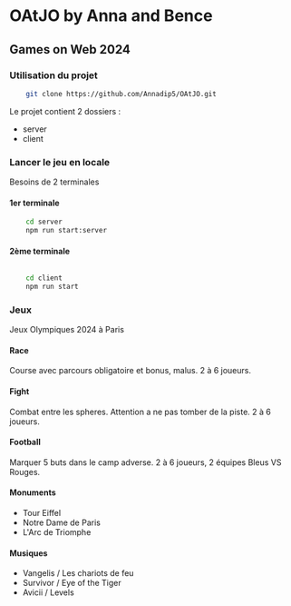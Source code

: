 # OAtJO by Anna and Bence 
## Games on Web 2024

### Utilisation du projet

```bash 
    git clone https://github.com/Annadip5/OAtJO.git
```

Le projet contient 2 dossiers : 
- server
- client

### Lancer le jeu en locale 
Besoins de 2 terminales 
#### 1er terminale
```bash 
    cd server
    npm run start:server
```

#### 2ème terminale


```bash 

    cd client
    npm run start
```

### Jeux
Jeux Olympiques 2024 à Paris
#### Race
Course avec parcours obligatoire et bonus, malus. 2 à 6 joueurs.
#### Fight
Combat entre les spheres. Attention a ne pas tomber de la piste. 2 à 6 joueurs.
#### Football
Marquer 5 buts dans le camp adverse. 2 à 6 joueurs, 2 équipes Bleus VS Rouges.
#### Monuments
- Tour Eiffel
- Notre Dame de Paris
- L'Arc de Triomphe
#### Musiques
- Vangelis / Les chariots de feu
- Survivor / Eye of the Tiger
- Avicii / Levels 
